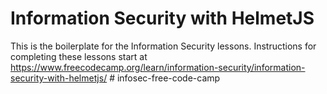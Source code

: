 # Information Security with HelmetJS

This is the boilerplate for the Information Security lessons. Instructions for completing these lessons start at https://www.freecodecamp.org/learn/information-security/information-security-with-helmetjs/
#   i n f o s e c - f r e e - c o d e - c a m p  
 